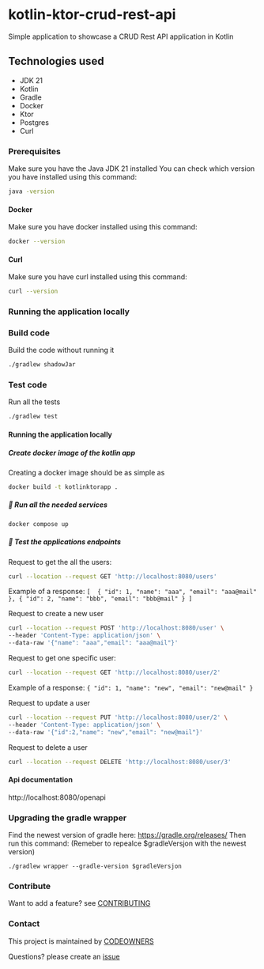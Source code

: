 # kotlin-ktor-crud-rest-api
Simple application to showcase a CRUD Rest API application in Kotlin

## Technologies used
* JDK 21
* Kotlin
* Gradle
* Docker
* Ktor
* Postgres
* Curl

### Prerequisites
Make sure you have the Java JDK 21 installed
You can check which version you have installed using this command:
``` bash script
java -version
```

#### Docker
Make sure you have docker installed using this command:
```bash script
docker --version
```

#### Curl
Make sure you have curl installed using this command:
```bash script
curl --version
```

### Running the application locally

### Build code
Build the code without running it
```bash script
./gradlew shadowJar
```

### Test code
Run all the tests
```bash script
./gradlew test
```

#### Running the application locally

##### Create docker image of the kotlin app
Creating a docker image should be as simple as
``` bash
docker build -t kotlinktorapp .
```

##### 👟 Run all the needed services
```bash script
docker compose up
```

##### 🧪 Test the applications endpoints

Request to get the all the users:
```bash script
curl --location --request GET 'http://localhost:8080/users'
```
Example of a response:
`[ 
    {
    "id": 1,
    "name": "aaa",
    "email": "aaa@mail"
    },
    {
    "id": 2,
    "name": "bbb",
    "email": "bbb@mail"
    }
]`

Request to create a new user
```bash script
curl --location --request POST 'http://localhost:8080/user' \
--header 'Content-Type: application/json' \
--data-raw '{"name": "aaa","email": "aaa@mail"}'
```

Request to get one specific user:
```bash script
curl --location --request GET 'http://localhost:8080/user/2'
```
Example of a response:
`{
"id": 1,
"name": "new",
"email": "new@mail"
}`

Request to update a user
```bash script
curl --location --request PUT 'http://localhost:8080/user/2' \
--header 'Content-Type: application/json' \
--data-raw '{"id":2,"name": "new","email": "new@mail"}'
```

Request to delete a user
```bash script
curl --location --request DELETE 'http://localhost:8080/user/3'
```

#### Api documentation
http://localhost:8080/openapi

### Upgrading the gradle wrapper
Find the newest version of gradle here: https://gradle.org/releases/ Then run this command:
(Remeber to repealce $gradleVersjon with the newest version)
```shell script
./gradlew wrapper --gradle-version $gradleVersjon
```

### Contribute
Want to add a feature? see [CONTRIBUTING](CONTRIBUTING.md)

### Contact

This project is maintained by [CODEOWNERS](CODEOWNERS)

Questions? please create an
[issue](https://github.com/MikAoJk/kotlin-ktor-crud-rest-api/issues)

